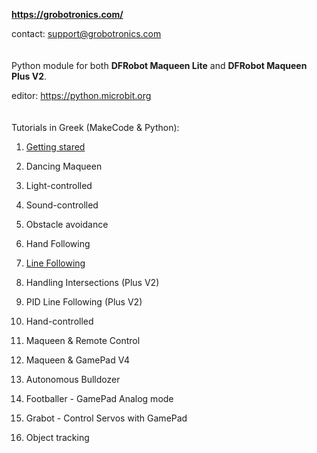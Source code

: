 **https://grobotronics.com/**

contact: support@grobotronics.com
<br> <br> <br>
Python module for both **DFRobot Maqueen Lite** and **DFRobot Maqueen Plus V2**.

editor: https://python.microbit.org
<br> <br> <br>
Tutorials in Greek (MakeCode & Python):

1. [Getting stared](https://blog.grobotronics.com/?p=3251)

2. Dancing Maqueen

3. Light-controlled

4. Sound-controlled

5. Obstacle avoidance

6. Hand Following

7. [Line Following](https://blog.grobotronics.com/?p=3327)

8. Handling Intersections (Plus V2)

9. PID Line Following (Plus V2)

10. Hand-controlled

11. Maqueen & Remote Control

12. Maqueen & GamePad V4

13. Autonomous Bulldozer

14. Footballer - GamePad Analog mode

15. Grabot - Control Servos with GamePad

16. Object tracking











